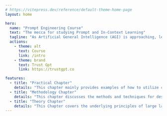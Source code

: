 ```yaml
---
# https://vitepress.dev/reference/default-theme-home-page
layout: home

hero:
  name: "Prompt Engineering Course"
  text: "The mecca for studying Prompt and In-Context Learning"
  tagline: "As Artificial General Intelligence (AGI) is approaching, let’s take action and become a super learner so as to position ourselves at the forefront of this exciting era and strive for personal and professional greatness."
  actions:
    - theme: alt
      text: Course
      link: /intro
    - theme: brand
      text: Trust Gpt
      link: https://trustgpt.co

features:
  - title: "Practical Chapter"
    details: "This chapter mainly provides examples of how to utilize chatGPT prompts in our daily lives and work, enabling ChatGPT to help us study, assist in our work, and enrich our experience."
  - title: "Methodology Chapter"
    details: "This chapter discusses the methods and techniques for designing better prompts based on the latest research papers, allowing us to harness the potential of large language models."
  - title: "Theory Chapter"
    details: "This Chapter covers the underlying principles of large language models and related natural language processing technologies. "
---
```


